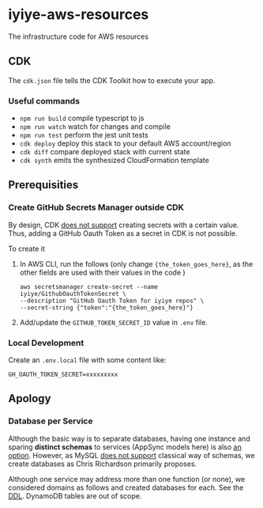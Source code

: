 # iyiye-aws-resources

The infrastructure code for AWS resources

## CDK

The `cdk.json` file tells the CDK Toolkit how to execute your app.

### Useful commands

- `npm run build` compile typescript to js
- `npm run watch` watch for changes and compile
- `npm run test` perform the jest unit tests
- `cdk deploy` deploy this stack to your default AWS account/region
- `cdk diff` compare deployed stack with current state
- `cdk synth` emits the synthesized CloudFormation template

## Prerequisities

### Create GitHub Secrets Manager outside CDK

By design, CDK [does not support](https://github.com/aws/aws-cdk/issues/5810#issuecomment-672736662) creating secrets with a certain value. Thus, adding a GitHub Oauth Token as a secret in CDK is not possible.

To create it

1. In AWS CLI, run the follows (only change `{the_token_goes_here}`, as the other fields are used with their values in the code )

   ```
   aws secretsmanager create-secret --name iyiye/GithubOauthTokenSecret \
   --description "GitHub Oauth Token for iyiye repos" \
   --secret-string {"token":"{the_token_goes_here}"}
   ```

2. Add/update the `GITHUB_TOKEN_SECRET_ID` value in `.env` file.

### Local Development

Create an `.env.local` file with some content like:

```env
GH_OAUTH_TOKEN_SECRET=xxxxxxxxx
```

## Apology

### Database per Service

Although the basic way is to separate databases, having one instance and sparing **distinct schemas** to services (AppSync models here) is also [an option](https://microservices.io/patterns/data/database-per-service.html). However, as MySQL [does not support](https://stackoverflow.com/a/11618350/4636715) classical way of schemas, we create databases as Chris Richardson primarily proposes.

Although one service may address more than one function (or none), we considered domains as follows and created databases for each. See the [DDL](bootstrap/prod-iyiye-rds-cluster-1.ddl.sql). DynamoDB tables are out of scope.
